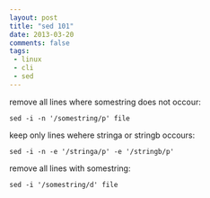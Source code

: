 ```yaml
---
layout: post
title: "sed 101"
date: 2013-03-20
comments: false
tags:
 - linux
 - cli
 - sed
---
```

remove all lines where somestring does not occour:

    sed -i -n '/somestring/p' file

keep only lines wehere stringa or stringb occours:

    sed -i -n -e '/stringa/p' -e '/stringb/p'

remove all lines with somestring:
    
    sed -i '/somestring/d' file

